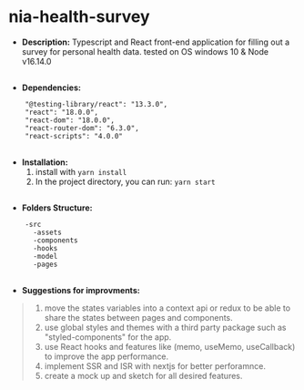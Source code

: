 # nia-health-survey
- **Description:**
    Typescript and React front-end application for filling out a survey for personal health data.
    tested on OS windows 10 & Node v16.14.0
##
- **Dependencies:**
```
    "@testing-library/react": "13.3.0",
    "react": "18.0.0",
    "react-dom": "18.0.0",
    "react-router-dom": "6.3.0",
    "react-scripts": "4.0.0"
```
##
- **Installation:**
    1. install with `yarn install`
    2. In the project directory, you can run: `yarn start`
##
- **Folders Structure:**
```
    -src
      -assets
      -components
      -hooks
      -model
      -pages
```
##
- **Suggestions for improvments:**
> 1. move the states variables into a context api or redux to be able to share the states between pages and components.
> 2. use global styles and themes with a third party package such as "styled-components" for the app.
> 3. use React hooks and features like (memo, useMemo, useCallback) to improve the app performance.
> 4. implement SSR and ISR  with nextjs for better perforamnce.
> 5. create a mock up and sketch for all desired features.
##
